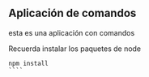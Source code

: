 ## Aplicación de comandos

esta es una aplicación con comandos 

Recuerda instalar los paquetes de node 


``````
npm install
````